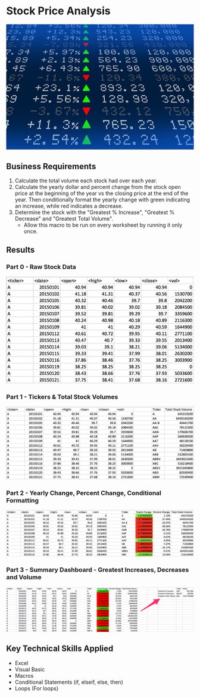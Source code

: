 # Stock Price Analysis

![Stock Image](Images/stockmarket.jpg)

## Business Requirements

1. Calculate the total volume each stock had over each year.
2. Calculate the yearly dollar and percent change from the stock open price at the beginning of the year vs the closing price at the end of the year. Then conditionally format the yearly change with green indicating an increase, while red indicates a decrease.
3. Determine the stock with the "Greatest % Increase", "Greatest % Decrease" and "Greatest Total Volume".
    - Allow this macro to be run on every worksheet by running it only once.

<!-- ### Files

* [Stock Data Raw](Raw_Data/stock_data_raw.xlsx) - Run your scripts on this data to generate the final homework report.
* [Stock Data w/VBA](Raw_Data/stock_data_wVBA.xlsm) - Run your scripts on this data to generate the final homework report. -->

## Results

### Part 0 - Raw Stock Data
![Part 0](Images/part0.png)

### Part 1 - Tickers & Total Stock Volumes 
![Part 1](Images/part1.png)

### Part 2 - Yearly Change, Percent Change, Conditional Formatting
![Part 2](Images/part2.png)

### Part 3 - Summary Dashboard - Greatest Increases, Decreases and Volume
![Part 3](Images/part3.png)

## Key Technical Skills Applied

* Excel
* Visual Basic
* Macros
* Conditional Statements (if, elseif, else, then)
* Loops (For loops)
